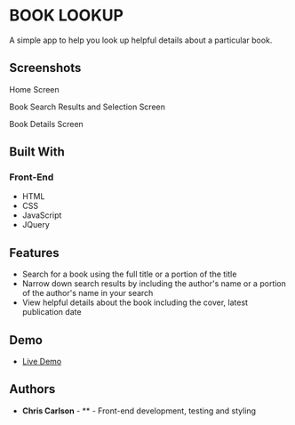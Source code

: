 # BOOK LOOKUP
A simple app to help you look up helpful details about a particular book.

## Screenshots
Home Screen

Book Search Results and Selection Screen

Book Details Screen

## Built With

### Front-End
* HTML
* CSS
* JavaScript
* JQuery

## Features

* Search for a book using the full title or a portion of the title
* Narrow down search results by including the author's name	or a portion of the author's name in your search
* View helpful details about the book including the cover, latest publication date

## Demo

- [Live Demo](https://chriscarlsondev.github.io/book-lookup/)

## Authors

* **Chris Carlson** - ** - Front-end development, testing and styling





